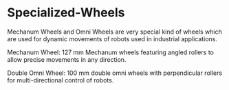 # Specialized-Wheels

Mechanum Wheels and Omni Wheels are very special kind of wheels which are used for dynamic movements of robots used in industrial applications.

Mechanum Wheel: 127 mm Mechanum wheels featuring angled rollers to allow precise movements in any direction.

Double Omni Wheel: 100 mm double omni wheels with perpendicular rollers for multi-directional control of robots.
